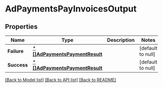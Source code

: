 # AdPaymentsPayInvoicesOutput

## Properties
Name | Type | Description | Notes
------------ | ------------- | ------------- | -------------
**Failure** | [***[]AdPaymentsPaymentResult**](array.md) |  | [default to null]
**Success** | [***[]AdPaymentsPaymentResult**](array.md) |  | [default to null]

[[Back to Model list]](../README.md#documentation-for-models) [[Back to API list]](../README.md#documentation-for-api-endpoints) [[Back to README]](../README.md)

